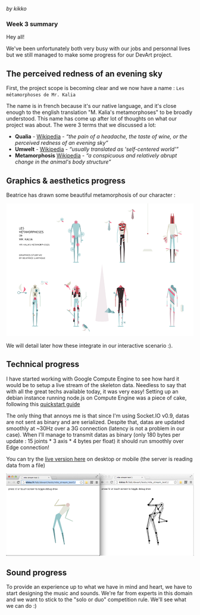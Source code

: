 _by kikko_

### Week 3 summary

Hey all!

We've been unfortunately both very busy with our jobs and personnal lives but we still managed to make some progress for our DevArt project.

## The perceived redness of an evening sky

First, the project scope is becoming clear and we now have a name : ```Les métamorphoses de Mr. Kalia```

The name is in french because it's our native language, and it's close enough to the english translation "M. Kalia's metamorphoses" to be broadly understood.
This name has come up after lot of thoughts on what our project was about. The were 3 terms that we discussed a lot:

- **Qualia** - [Wikipedia](http://en.wikipedia.org/wiki/Qualia) - _“the pain of a headache, the taste of wine, or the perceived redness of an evening sky”_
- **Umwelt** - [Wikipedia](http://en.wikipedia.org/wiki/Umwelt) - _“usually translated as 'self-centered world'”_
- **Metamorphosis** [Wikipedia](http://en.wikipedia.org/wiki/Metamorphosis) - _“a conspicuous and relatively abrupt change in the animal's body structure”_

## Graphics & aesthetics progress

Beatrice has drawn some beautiful metamorphosis of our character :

![image](../project_images/06_enCours.png)

We will detail later how these integrate in our interactive scenario :).

## Technical progress

I have started working with Google Compute Engine to see how hard it would be to setup a live stream of the skeleton data. Needless to say that with all the great techs available today, it was very easy!
Setting up an debian instance running node.js on Compute Engine was a piece of cake, following this [quickstart guide](https://developers.google.com/compute/docs/quickstart)

The only thing that annoys me is that since I'm using Socket.IO v0.9, datas are not sent as binary and are serialized. Despite that, datas are updated smoothly at ~30Hz over a 3G connection (latency is not a problem in our case). When I'll manage to transmit datas as binary (only 180 bytes per update : 15 joints * 3 axis * 4 bytes per float) it should run smoothly over Edge connection!

You can try the [live version here](http://kikko.fr/lab/devart/tests/nite_stream_test1/) on desktop or mobile (the server is reading data from a file)

![image](../project_images/techtests/skeleton_tracking/nite_stream.png)

## Sound progress

To provide an experience up to what we have in mind and heart, we have to start designing the music and sounds.
We're far from experts in this domain and we want to stick to the "solo or duo" competition rule.
We'll see what we can do :)